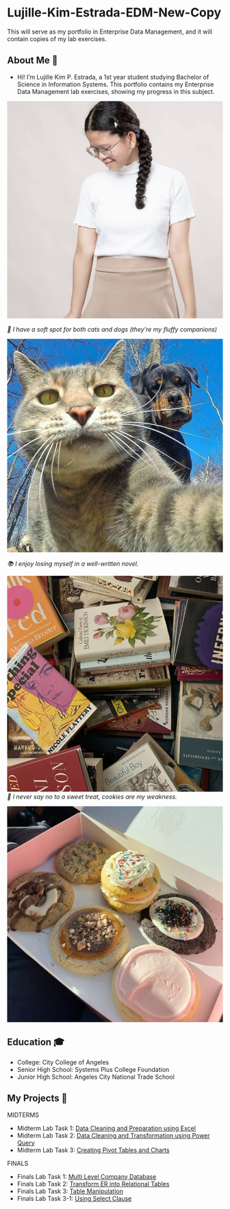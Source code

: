 # Lujille-Kim-Estrada-EDM-New-Copy
This will serve as my portfolio in Enterprise Data Management, and it will contain copies of my lab exercises.
## About Me 🍄
- Hi! I’m Lujille Kim P. Estrada, a 1st year student studying Bachelor of Science in Information Systems. This portfolio contains my Enterprise Data Management lab exercises, showing my progress in this subject.
  
![Sample Output](images/prof.jpg)

*🐾 I have a soft spot for both cats and dogs (they're my fluffy companions)*

![Sample Output](images/catdog.jpg)

*📚 I enjoy losing myself in a well-written novel.*

![Sample Output](images/books.jpg)
*🍪 I never say no to a sweet treat, cookies are my weakness.*

![Sample Output](images/cookies.jpg)

## Education 🎓
- College: City College of Angeles
- Senior High School: Systems Plus College Foundation
- Junior High School: Angeles City National Trade School 

## My Projects 📂
MIDTERMS
- Midterm Lab Task 1: [Data Cleaning and Preparation using Excel](https://github.com/lujillekim/Lujille-Kim-Estrada-EDM-New-Copy/blob/main/Midterm%20Task%201)
- Midterm Lab Task 2: [Data Cleaning and Transformation using Power Query](https://github.com/lujillekim/Lujille-Kim-Estrada-EDM-New-Copy/blob/main/Midterm%20Task%202)
- Midterm Lab Task 3: [Creating Pivot Tables and Charts](https://github.com/lujillekim/Lujille-Kim-Estrada-EDM-New-Copy/blob/main/Midterm%20Task%203)

FINALS
- Finals Lab Task 1: [Multi Level Company Database](https://github.com/lujillekim/Lujille-Kim-Estrada-EDM-New-Copy/blob/main/Finals%20Task%201)
- Finals Lab Task 2: [Transform ER into Relational Tables](https://github.com/lujillekim/Lujille-Kim-Estrada-EDM-New-Copy/blob/main/Finals%20Task%202)
- Finals Lab Task 3: [Table Manipulation](https://github.com/lujillekim/Lujille-Kim-Estrada-EDM-New-Copy/blob/main/Finals%20Task%203)
- Finals Lab Task 3-1: [Using Select Clause](https://github.com/lujillekim/Lujille-Kim-Estrada-EDM-New-Copy/blob/main/Finals%20Task%203-1/README.md)
